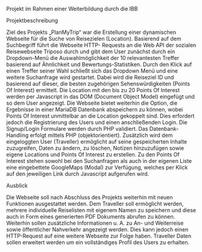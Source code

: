 Projekt im Rahmen einer Weiterbildung durch die IBB

Projektbeschreibung

Ziel des Projekts „PlanMyTrip“ war die Erstellung einer dynamischen Webseite für die Suche von Reisezielen (Location).
Basierend auf dem Suchbegriff führt die Webseite HTTP- Requests an die Web API der sozialen Reisewebseite Triposo durch und gibt dem User zunächst durch ein Dropdown-Menü die Auswahlmöglichkeit der 10 relevantesten Treffer basierend auf Ähnlichkeit und Bewertungs-Statistiken. Durch den Klick auf einen Treffer seiner Wahl schließt sich das Dropdown Menü und eine weitere Suchanfrage wird gestartet. Dabei wird die Reiseziel ID und basierend auf dieser, die besten zugehörigen Sehenswürdigkeiten (Points Of Interest) ermittelt. Die Location mit den bis zu 20 Points Of Interest werden per Javascript in das DOM (Document Object Model) eingefügt und so dem User angezeigt. 
Die Webseite bietet weiterhin die Option, die Ergebnisse in einer MariaDB Datenbank abspeichern zu können, wobei Points Of Interest unmittelbar an die Location gekoppelt sind. Dies erfordert jedoch die Registrierung des Users und einen anschließenden Login. Die Signup/Login Formulare werden durch PHP validiert. Das Datenbank-Handling erfolgt mittels PHP (objektorientiert).
Zusätzlich wird dem eingeloggten User (Traveller) ermöglicht auf seine gespeicherten Inhalte zuzugreifen, Daten zu ändern, zu löschen, Notizen hinzuzufügen sowie eigene Locations und Points Of Interest zu erstellen. 
Zu den Points Of Interest stehen sowohl bei den Suchanfragen als auch in der eigenen Liste eine eingebettete GoogleMaps (Modal) zur Verfügung, welches per Klick auf den jeweiligen Link durch Javascript aufgerufen wird.

Ausblick

Die Webseite soll nach Abschluss des Projekts weiterhin mit neuen Funktionen ausgestattet werden. Dem Traveller soll ermöglicht werden, mehrere individuelle Reiselisten mit eigenem Namen zu speichern und diese auch in Form eines generierten PDF Dokuments abrufen zu können.
Weiterhin sollen zusätzliche Informationen u. A. zu An- und Weiterreise sowie öffentlicher Nahverkehr angezeigt werden. Dies kann jedoch einen HTTP-Request auf eine weitere Webseite zur Folge haben.
Traveller Daten sollen erweitert werden um ein vollständiges Profil des Users zu erhalten.
